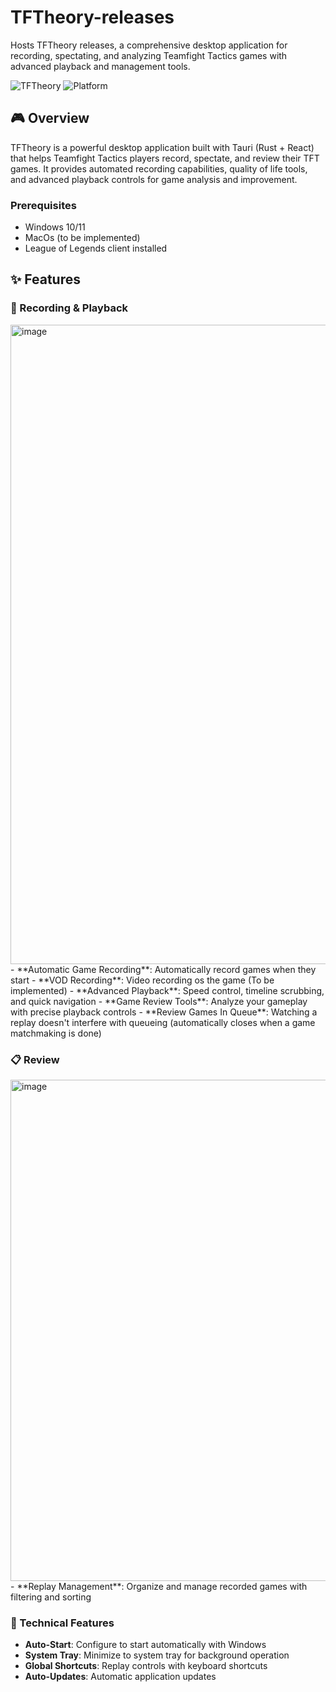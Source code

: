 # TFTheory-releases

Hosts TFTheory releases, a comprehensive desktop application for recording, spectating, and analyzing Teamfight Tactics games with advanced playback and management tools.

![TFTheory](https://img.shields.io/badge/Version-0.1.5-blue.svg)
![Platform](https://img.shields.io/badge/Platform-Windows-lightgrey.svg)

## 🎮 Overview

TFTheory is a powerful desktop application built with Tauri (Rust + React) that helps Teamfight Tactics players record, spectate, and review their TFT games. It provides automated recording capabilities, quality of life tools, and advanced playback controls for game analysis and improvement.

### Prerequisites
- Windows 10/11
- MacOs (to be implemented)
- League of Legends client installed

## ✨ Features

### 🎥 Recording & Playback
<img width="2560" height="1023" alt="image" src="https://github.com/user-attachments/assets/7127b564-29c9-4af5-8f9e-cfeffc6af90d" />
- **Automatic Game Recording**: Automatically record games when they start
- **VOD Recording**: Video recording os the game (To be implemented)
- **Advanced Playback**: Speed control, timeline scrubbing, and quick navigation
- **Game Review Tools**: Analyze your gameplay with precise playback controls
- **Review Games In Queue**: Watching a replay doesn't interfere with queueing (automatically closes when a game matchmaking is done)

### 📋 Review
<img width="1502" height="802" alt="image" src="https://github.com/user-attachments/assets/d4ad829b-0413-4841-b90e-cf998dd32816" />
- **Replay Management**: Organize and manage recorded games with filtering and sorting

### 🔧 Technical Features
- **Auto-Start**: Configure to start automatically with Windows
- **System Tray**: Minimize to system tray for background operation
- **Global Shortcuts**: Replay controls with keyboard shortcuts
- **Auto-Updates**: Automatic application updates
